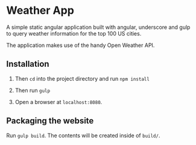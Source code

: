 # Weather App

A simple static angular application built with angular, underscore and gulp
to query weather information for the top 100 US cities.

The application makes use of the handy Open Weather API.

## Installation

1. Then `cd` into the project directory and run `npm install`

2. Then run `gulp`

3. Open a browser at `localhost:8080`.

## Packaging the website

Run `gulp build`. The contents will be created inside of `build/`.
